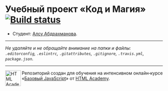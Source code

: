 # Учебный проект «Код и Магия» [![Build status][travis-image]][travis-url]

* Студент: [Алсу Абдрахманова](https://up.htmlacademy.ru/javascript/12/user/409093).

---

_Не удаляйте и не обращайте внимание на папки и файлы:_<br>
_`.editorconfig`, `.eslintrc`, `.gitattributes`, `.gitignore`, `.travis.yml`, `package.json`._

---

<a href="https://htmlacademy.ru/intensive/javascript"><img align="left" width="50" height="50" title="HTML Academy" src="https://up.htmlacademy.ru/static/img/intensive/javascript/logo-for-github.svg"></a>

Репозиторий создан для обучения на интенсивном онлайн‑курсе «[Базовый JavaScript](https://htmlacademy.ru/intensive/javascript)» от [HTML Academy](https://htmlacademy.ru).

[travis-image]: https://travis-ci.org/htmlacademy-javascript/409093-code-and-magick.svg?branch=master
[travis-url]: https://travis-ci.org/htmlacademy-javascript/409093-code-and-magick
